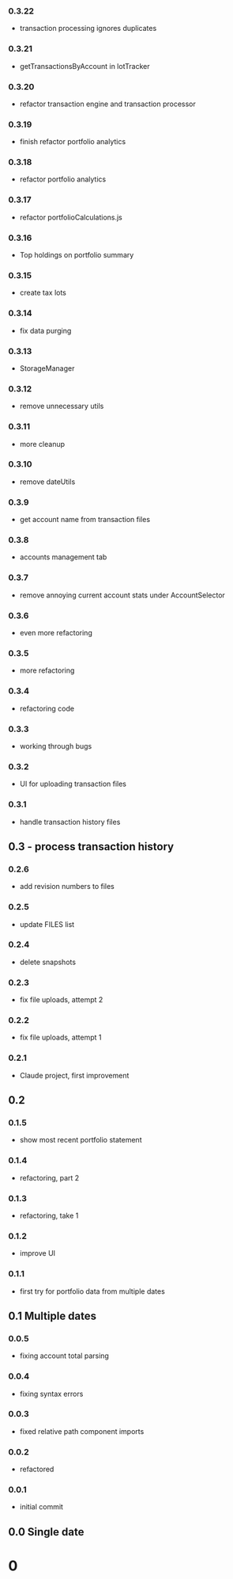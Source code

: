 ### 0.3.22

- transaction processing ignores duplicates

### 0.3.21

- getTransactionsByAccount in lotTracker

### 0.3.20

- refactor transaction engine and transaction processor

### 0.3.19

- finish refactor portfolio analytics

### 0.3.18

- refactor portfolio analytics

### 0.3.17

- refactor portfolioCalculations.js

### 0.3.16

- Top holdings on portfolio summary

### 0.3.15

- create tax lots

### 0.3.14

- fix data purging

### 0.3.13

- StorageManager

### 0.3.12

- remove unnecessary utils

### 0.3.11

- more cleanup

### 0.3.10

- remove dateUtils

### 0.3.9

- get account name from transaction files

### 0.3.8

- accounts management tab

### 0.3.7

- remove annoying current account stats under AccountSelector

### 0.3.6

- even more refactoring

### 0.3.5

- more refactoring

### 0.3.4

- refactoring code

### 0.3.3

- working through bugs

### 0.3.2

- UI for uploading transaction files

### 0.3.1

- handle transaction history files

## 0.3 - process transaction history

### 0.2.6

- add revision numbers to files

### 0.2.5

- update FILES list

### 0.2.4

- delete snapshots

### 0.2.3

- fix file uploads, attempt 2

### 0.2.2

- fix file uploads, attempt 1

### 0.2.1

- Claude project, first improvement

## 0.2

### 0.1.5

- show most recent portfolio statement

### 0.1.4

- refactoring, part 2

### 0.1.3

- refactoring, take 1

### 0.1.2

- improve UI

### 0.1.1

- first try for portfolio data from multiple dates

## 0.1 Multiple dates

### 0.0.5

- fixing account total parsing

### 0.0.4

- fixing syntax errors

### 0.0.3

- fixed relative path component imports

### 0.0.2

- refactored

### 0.0.1

- initial commit

## 0.0 Single date

# 0